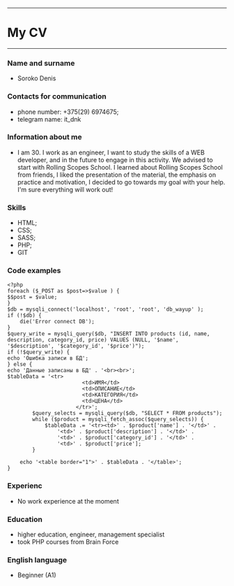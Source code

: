 ***
# My CV #
***
### Name and surname
* Soroko Denis
### Contacts for communication
* phone number: +375(29) 6974675;
* telegram name: it_dnk
### Information about me
* I am 30. I work as an engineer, I want to study the skills of a WEB developer, and in the future to engage in this activity. We advised to start with Rolling Scopes School. I learned about Rolling Scopes School from friends, I liked the presentation of the material, the emphasis on practice and motivation, I decided to go towards my goal with your help. I'm sure everything will work out!
### Skills
* HTML;
* CSS; 
* SASS; 
* PHP; 
* GIT
### Code examples
```
<?php
foreach ($_POST as $post=>$value ) {
$$post = $value;
}
$db = mysqli_connect('localhost', 'root', 'root', 'db_wayup' );
if (!$db) {
    die('Error connect DB');
}
$query_write = mysqli_query($db, "INSERT INTO products (id, name, description, category_id, price) VALUES (NULL, '$name', '$description', '$category_id', '$price')");
if (!$query_write) {
echo 'Ошибка записи в БД';
} else {
echo 'Данные записаны в БД' . '<br><br>';
$tableData = '<tr>
                        <td>ИМЯ</td>
                        <td>ОПИСАНИЕ</td>
                        <td>КАТЕГОРИЯ</td>
                        <td>ЦЕНА</td>
                      </tr>';
        $query_selects = mysqli_query($db, "SELECT * FROM products");
        while ($product = mysqli_fetch_assoc($query_selects)) {
            $tableData .= '<tr><td>' . $product['name'] . '</td>' .
                '<td>' . $product['description'] . '</td>' .
                '<td>' . $product['category_id'] . '</td>' .
                '<td>' . $product['price'];
        }

    echo '<table border="1">' . $tableData . '</table>';
}
```
### Experienc
* No work experience at the moment
### Education
* higher education, engineer, management specialist
* took PHP courses from Brain Force
### English language
* Beginner (A1)
